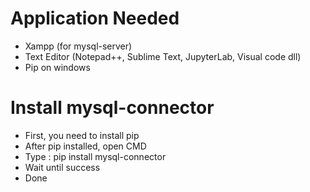 # Application Needed
- Xampp (for mysql-server)
- Text Editor (Notepad++, Sublime Text, JupyterLab, Visual code dll)
- Pip on windows

# Install mysql-connector

- First, you need to install pip
- After pip installed, open CMD
- Type : pip install mysql-connector
- Wait until success
- Done


